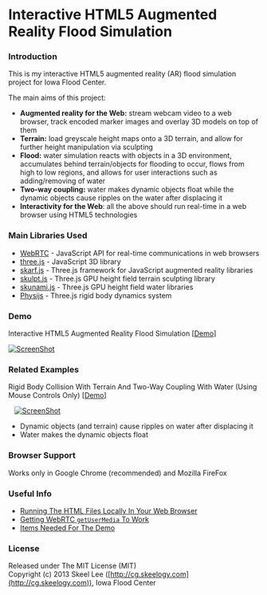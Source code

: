 Interactive HTML5 Augmented Reality Flood Simulation
====================================================

### Introduction

This is my interactive HTML5 augmented reality (AR) flood simulation project for Iowa Flood Center.

The main aims of this project:

* **Augmented reality for the Web:** stream webcam video to a web browser, track encoded marker images and overlay 3D models on top of them
* **Terrain:** load greyscale height maps onto a 3D terrain, and allow for further height manipulation via sculpting
* **Flood:** water simulation reacts with objects in a 3D environment, accumulates behind terrain/objects for flooding to occur, flows from high to low regions, and allows for user interactions such as adding/removing of water
* **Two-way coupling:** water makes dynamic objects float while the dynamic objects cause ripples on the water after displacing it
* **Interactivity for the Web**: all the above should run real-time in a web browser using HTML5 technologies

### Main Libraries Used

* [WebRTC](http://www.webrtc.org/) - JavaScript API for real-time communications in web browsers
* [three.js](http://threejs.org/) - JavaScript 3D library
* [skarf.js](http://cg.skeelogy.com/skarfjs/) - Three.js framework for JavaScript augmented reality libraries
* [skulpt.js](http://cg.skeelogy.com/skulptjs/) - Three.js GPU height field terrain sculpting library
* [skunami.js](http://cg.skeelogy.com/skunamijs/) - Three.js GPU height field water libraries
* [Physijs](http://chandlerprall.github.io/Physijs/) - Three.js rigid body dynamics system

### Demo

Interactive HTML5 Augmented Reality Flood Simulation [[Demo](http://skeelogy.github.io/ifc-ar-flood/demo.html)]

[![ScreenShot](http://skeelogy.github.io/ifc-ar-flood/screenshots/video_ifcArFlood_main.jpg)](http://www.youtube.com/watch?v=qEFH_r_X7kY)

### Related Examples

Rigid Body Collision With Terrain And Two-Way Coupling With Water (Using Mouse Controls Only) [[Demo](http://skeelogy.github.io/skunami.js/examples/skunami_twoWayCoupling.html)]

&nbsp;&nbsp;&nbsp;[![ScreenShot](http://skeelogy.github.io/skunami.js/screenshots/video_skunami_twoWayCoupling.jpg)](http://www.youtube.com/watch?v=f_6aTwP2lMg)

* Dynamic objects (and terrain) cause ripples on water after displacing it
* Water makes the dynamic objects float

### Browser Support

Works only in Google Chrome (recommended) and Mozilla FireFox

### Useful Info

* [Running The HTML Files Locally In Your Web Browser](https://github.com/skeelogy/ifc-ar-flood/wiki/Running-The-HTML-Files-Locally-In-Your-Web-Browser)
* [Getting WebRTC `getUserMedia` To Work](https://github.com/skeelogy/ifc-ar-flood/wiki/Getting-WebRTC-getUserMedia-To-Work)
* [Items Needed For The Demo](https://github.com/skeelogy/ifc-ar-flood/wiki/Items-Needed-For-The-Demo)

### License

Released under The MIT License (MIT)<br/>
Copyright (c) 2013 Skeel Lee ([http://cg.skeelogy.com](http://cg.skeelogy.com)), Iowa Flood Center
